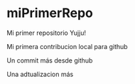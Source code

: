 # miPrimerRepo

Mi primer repositorio Yujju!

Mi primera contribucion local para github

Un commit más desde github

Una adtualizacion más
